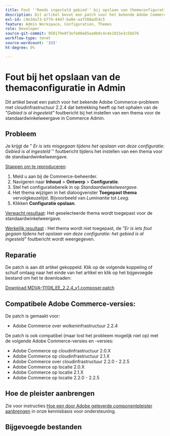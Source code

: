 ```yaml
---
title: Fout ''Reeds ingesteld gebied'' bij opslaan van themeconfiguratie in Admin
description: Dit artikel bevat een patch voor het bekende Adobe Commerce-probleem met cloudinfrastructuur 2.2.4 dat betrekking heeft op het ophalen van het foutbericht *"Gebied is al ingesteld"* wanneer wordt geprobeerd een thema in te stellen voor de standaardwinkelweergave in Commerce Admin.
exl-id: c4e34a73-b774-4447-ba8e-aaf208ad54c5
feature: Admin Workspace, Configuration, Themes
role: Developer
source-git-commit: 958179e0f3efe08e65ea8b0c4c4e1015e3c5bb76
workflow-type: tm+mt
source-wordcount: '333'
ht-degree: 0%

---
```


# Fout bij het opslaan van de themaconfiguratie in Admin

Dit artikel bevat een patch voor het bekende Adobe Commerce-probleem met cloudinfrastructuur 2.2.4 dat betrekking heeft op het ophalen van de *&quot;Gebied is al ingesteld&quot;* foutbericht bij het instellen van een thema voor de standaardwinkelweergave in Commerce Admin.

## Probleem

Je krijgt de &quot; *Er is iets misgegaan tijdens het opslaan van deze configuratie: Gebied is al ingesteld* &#39;&#39; foutbericht tijdens het instellen van een thema voor de standaardwinkelweergave.

<u>Stappen om te reproduceren</u>:

1. Meld u aan bij de Commerce-beheerder.
1. Navigeren naar **Inhoud** > **Ontwerp** > **Configuratie**.
1. Stel het configuratiebereik in op *Standaardwinkelweergave*.
1. Het thema wijzigen in het dialoogvenster **Toegepast thema** vervolgkeuzelijst. Bijvoorbeeld van *Luminantie* tot *Leeg.*
1. Klikken **Configuratie opslaan**.

<u>Verwacht resultaat</u>: Het geselecteerde thema wordt toegepast voor de standaardwinkelweergave.

<u>Werkelijk resultaat</u> : Het thema wordt niet toegepast, de *&quot;Er is iets fout gegaan tijdens het opslaan van deze configuratie: het gebied is al ingesteld&quot;* foutbericht wordt weergegeven.

## Reparatie

De patch is aan dit artikel gekoppeld. Klik op de volgende koppeling of schuif omlaag naar het einde van het artikel en klik op het bijgevoegde bestand om het te downloaden:

[Download MDVA-11106\_EE\_2.2.4\_v1.composer.patch](assets/MDVA-11106_EE_2.2.4_v1.composer.patch.zip)

## Compatibele Adobe Commerce-versies:

De patch is gemaakt voor:

* Adobe Commerce over wolkeninfrastructuur 2.2.4

De patch is ook compatibel (maar lost het probleem mogelijk niet op) met de volgende Adobe Commerce-versies en -versies:

* Adobe Commerce op cloudinfrastructuur 2.0.X
* Adobe Commerce op cloudinfrastructuur 2.1.X
* Adobe Commerce over cloudinfrastructuur 2.2.0 - 2.2.5
* Adobe Commerce op locatie 2.0.X
* Adobe Commerce op locatie 2.1.X
* Adobe Commerce op locatie 2.2.0 - 2.2.5

## Hoe de pleister aanbrengen

Zie voor instructies [Hoe een door Adobe geleverde componentpleister aanbrengen](/help/how-to/general/how-to-apply-a-composer-patch-provided-by-magento.md) in onze kennisbasis voor ondersteuning.

## Bijgevoegde bestanden
